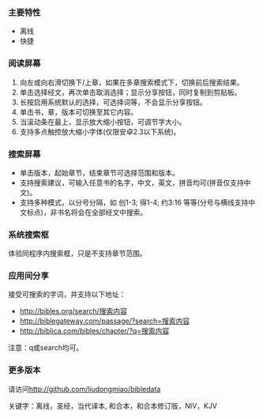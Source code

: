 ### 主要特性
* 离线
* 快捷

### 阅读屏幕
1. 向左或向右滑切换下/上章，如果在多章搜索模式下，切换前后搜索结果。
2. 单击选择经文，再次单击取消选择；显示分享按钮，同时复制到剪贴板。
3. 长按启用系统默认的选择，可选择词等，不会显示分享按钮。
4. 单击书，章，版本可切换至其它内容。
5. 当滚动条在最上，显示放大缩小按钮，可调节字大小。
6. 支持多点触控放大缩小字体(仅限安卓2.3以下系统)。

### 搜索屏幕
* 单击版本，起始章节，结束章节可选择范围和版本。
* 支持搜索建议，可输入任意书的名字，中文，英文，拼音均可(拼音仅支持中文)。
* 支持多种模式，以分号分隔，如 创1-3; 得1-4; 约3:16 等等(分号与横线支持中文标点)，非书名将会在全部经文中搜索。

### 系统搜索框
体验同程序内搜索框，只是不支持章节范围。

### 应用间分享
接受可搜索的字词，并支持以下地址：

* http://bibles.org/search/搜索内容
* http://biblegateway.com/passage/?search=搜索内容
* http://biblica.com/bibles/chapter/?q=搜索内容

注意：q或search均可。

### 更多版本
请访问<http://github.com/liudongmiao/bibledata>

关键字：离线，圣经，当代译本, 和合本，和合本修订版，NIV，KJV
